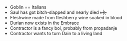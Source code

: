 - Goblin == Italians
- Saul has got bitch-slapped and nearly died ~~:.|:;~~
- Fleshwine made from fleshberry wine soaked in blood
- Durian now exists in the Embrace
- Contractor is a fancy boi, probably from propadanje
- Contractor wants to turn Dain to a living land